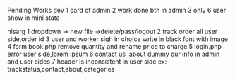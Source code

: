 Pending Works
dev 
 1 card of admin
 2 work done btn in admin
 3 only 6 user show in mini stata   
 
nisarg
   1  dropdown -> new file ->delete/pass/logout
   2  track order all user side,order id
   3  user and worker sigh in choice write in black font with image
   4  form book.php remove quantity and rename price to charge
   5  login.php error user side,lorem ipsum
   6  contact us ,about dummy our info in admin and user sides
   7  header is inconsistent in user side ex: trackstatus,contact,about,categories
 